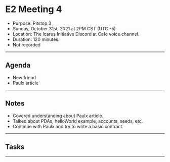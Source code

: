 # E2 Meeting 4

- Purpose: Pitstop 3
- Sunday, October 31st, 2021 at 2PM CST (UTC -5)
- Location: The Icarus Initiative Discord at Cafe voice channel.
- Duration: 120 minutes.
- Not recorded

---

## Agenda

- New friend
- Paulx article

---

## Notes

- Covered understanding about Paulx article.
- Talked about PDAs, helloWorld example, accounts, seeds, etc.
- Continue with Paulx and try to write a basic contract.

---

## Tasks

---
